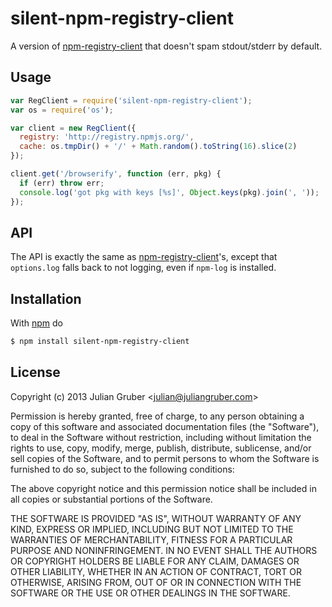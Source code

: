 
# silent-npm-registry-client

A version of
[npm-registry-client](https://github.com/isaacs/npm-registry-client) that
doesn't spam stdout/stderr by default.

## Usage

```js
var RegClient = require('silent-npm-registry-client');
var os = require('os');

var client = new RegClient({
  registry: 'http://registry.npmjs.org/',
  cache: os.tmpDir() + '/' + Math.random().toString(16).slice(2)
});

client.get('/browserify', function (err, pkg) {
  if (err) throw err;
  console.log('got pkg with keys [%s]', Object.keys(pkg).join(', '));
});
```

## API

The API is exactly the same as
[npm-registry-client](https://github.com/isaacs/npm-registry-client)'s, except
that `options.log` falls back to not logging, even if `npm-log` is installed.

## Installation

With [npm](http://npmjs.org) do

```bash
$ npm install silent-npm-registry-client
```

## License

Copyright (c) 2013 Julian Gruber &lt;julian@juliangruber.com&gt;

Permission is hereby granted, free of charge, to any person obtaining a copy
of this software and associated documentation files (the "Software"), to deal
in the Software without restriction, including without limitation the rights
to use, copy, modify, merge, publish, distribute, sublicense, and/or sell
copies of the Software, and to permit persons to whom the Software is
furnished to do so, subject to the following conditions:

The above copyright notice and this permission notice shall be included in
all copies or substantial portions of the Software.

THE SOFTWARE IS PROVIDED "AS IS", WITHOUT WARRANTY OF ANY KIND, EXPRESS OR
IMPLIED, INCLUDING BUT NOT LIMITED TO THE WARRANTIES OF MERCHANTABILITY,
FITNESS FOR A PARTICULAR PURPOSE AND NONINFRINGEMENT. IN NO EVENT SHALL THE
AUTHORS OR COPYRIGHT HOLDERS BE LIABLE FOR ANY CLAIM, DAMAGES OR OTHER
LIABILITY, WHETHER IN AN ACTION OF CONTRACT, TORT OR OTHERWISE, ARISING FROM,
OUT OF OR IN CONNECTION WITH THE SOFTWARE OR THE USE OR OTHER DEALINGS IN
THE SOFTWARE.
